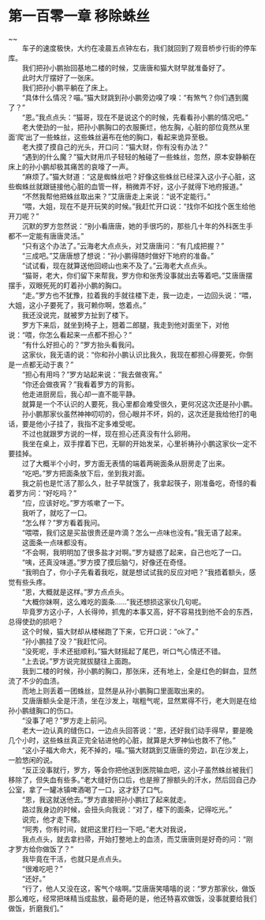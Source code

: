 # 第一百零一章 移除蛛丝

~~
            <br>　　车子的速度极快，大约在凌晨五点钟左右，我们就回到了观音桥步行街的停车库。<br>　　我们把孙小鹏抬回基地二楼的时候，艾唐唐和猫大财早就准备好了。<br>　　此时大厅摆好了一张床。<br>　　我们把孙小鹏平躺在了床上。<br>　　“具体什么情况？喵。”猫大财跳到孙小鹏旁边嗅了嗅：“有煞气？你们遇到魔了？”<br>　　“恩。”我点点头：“猫哥，现在不是说这个的时候，先看看孙小鹏的情况吧。”<br>　　老大使劲的一扯，把孙小鹏胸口的衣服撕烂，他左胸，心脏的部位竟然从里面‘爬’出了一些蛛丝，这些蛛丝遍布在他的胸口，看起来诡异至极。<br>　　老大摸了摸自己的光头，开口问：“猫大财，你有没有办法？”<br>　　“遇到的什么魔？”猫大财用爪子轻轻的触碰了一些蛛丝，忽然，原本安静躺在床上的孙小鹏却极其痛苦的哀嚎了一声。<br>　　“麻烦了。”猫大财道：“这是蜘蛛丝吧？好像这些蛛丝已经深入这小子心脏，这些蜘蛛丝就跟链接他心脏的血管一样，稍微弄不好，这小子就得下地府报道。”<br>　　“不然我帮他把蛛丝取出来？”艾唐唐走上来说：“说不定能行。”<br>　　“喂，大姐，现在不是开玩笑的时候。”我赶忙开口说：“找你不如找个医生给他开刀呢？”<br>　　沉默的罗方忽然说：“别小看唐唐，她的手很巧的，那些几十年的外科医生手都不一定能有唐唐灵活。”<br>　　“只有这个办法了。”云海老大点点头，对艾唐唐问：“有几成把握？”<br>　　“三成吧。”艾唐唐想了想说：“孙小鹏得随时做好下地府的准备。”<br>　　“试试看，现在就算送他回崂山也来不及了。”云海老大点点头。<br>　　“猫哥，老大，你们留下来帮我，罗方你和张秀没事就出去等着吧。”艾唐唐摆摆手，双眼死死的盯着孙小鹏的胸口。<br>　　“走。”罗方也不犹豫，拉着我的手就往楼下走，我一边走，一边回头说：“喂，大姐，这小子要死了，我可赖你啊，悠着点。”<br>　　我还没说完，就被罗方扯到了楼下。<br>　　罗方下来后，就坐到椅子上，翘着二郎腿，我走到他对面坐下，对他说：“喂，你怎么看起来一点都不担心？”<br>　　“有什么好担心的？”罗方抬头看我问。<br>　　这家伙，我无语的说：“你和孙小鹏认识比我久，我现在都担心得要死，你倒是一点都无动于衷？”<br>　　“担心有用吗？”罗方站起来说：“我去做夜宵。”<br>　　“你还会做夜宵？”我看着罗方的背影。<br>　　他走进厨房后，我心却一直不能平静。<br>　　就算是一个不认识的人要死，我心里都会难受很久，更何况这次还是孙小鹏。<br>　　孙小鹏那家伙虽然神神叨叨的，但心眼并不坏，妈的，这次还是我给他打的电话，要是他小子挂了，我指不定多难受呢。<br>　　不过也就跟罗方说的一样，现在担心还真没有什么卵用。<br>　　我坐在桌上，双手撑着下巴，无聊的开始发呆，心里祈祷孙小鹏这家伙一定不要挂掉。<br>　　过了大概半个小时，罗方面无表情的端着两碗面条从厨房走了出来。<br>　　“吃吧。”罗方把面条放下后，坐到我对面。<br>　　我之前也是忙活了那么久，肚子早就饿了，我拿起筷子，刚准备吃，奇怪的看着罗方问：“好吃吗？”<br>　　“应，应该好吃。”罗方咳嗽了一下。<br>　　我听了，就吃了一口。<br>　　“怎么样？”罗方看着我问。<br>　　“喂喂，我们这是买盐很贵还是咋滴？怎么一点味也没有。”我无语了起来。<br>　　这面条一点味都没有。<br>　　“不会啊，我明明加了很多盐才对啊。”罗方疑惑了起来，自己也吃了一口。<br>　　“咦，还真没味道。”罗方摸了摸后脑勺，好像还在奇怪。<br>　　“我明白了，你小子先看着我吃，就是想试试我的反应对吧？”我捂着额头，感觉有些头疼。<br>　　“恩，大概就是这样。”罗方点点头。<br>　　“大概你妹啊，这么难吃的面条……”我还想损这家伙几句呢。<br>　　毕竟罗方这小子，人长得帅，抓鬼的本事又高，好不容易找到他不会的东西，总得使劲的损吧？<br>　　这个时候，猫大财却从楼梯跑了下来，它开口说：“ok了。”<br>　　“孙小鹏挂了没？”我赶忙问。<br>　　“没死呢，手术还挺顺利。”猫大财摇起了尾巴，听口气心情还不错。<br>　　“上去说。”罗方说完就拔腿往上面跑。<br>　　我到二楼的时候，孙小鹏的胸口，那张床，还有地上，全是红色的鲜血，显然流了不少的血渍。<br>　　而地上则丢着一团蛛丝，显然是从孙小鹏胸口里面取出来的。<br>　　艾唐唐额头全是汗渍，坐在沙发上，喘粗气呢，显然累得不行，老大则是在给孙小鹏缝胸口的伤口。<br>　　“没事了吧？”罗方走上前问。<br>　　老大一边认真的缝伤口，一边点头回答说：“恩，还好我们动手得早，要是晚几个小时，这些蛛丝真正完全钻进他的心脏，就算是大罗神仙也救不了他。”<br>　　“这小子福大命大，死不掉的，喵。”猫大财跳到艾唐唐的旁边，趴在沙发上，一脸悠闲的说。<br>　　“反正没事就行，罗方，等会你把他送到医院输血吧，这小子虽然蛛丝被我们移除了，但失血有些多。”老大缝好伤口后，也是擦了擦额头的汗水，然后回自己办公室，拿了一罐冰镇啤酒喝了一口，这才舒了口气。<br>　　“恩，我这就送他去。”罗方直接把孙小鹏扛了起来就走。<br>　　路过我身边的时候，会扭头向我说：“对了，楼下的面条，记得吃光。”<br>　　说完，他才走下楼。<br>　　“阿秀，你有时间，就把这里打扫一下吧。”老大对我说，<br>　　我点点头，就去拿扫帚，开始打整地上的血渍，而艾唐唐则是好奇的问：“刚才罗方给你做饭了？”<br>　　我毕竟在干活，也就只是点点头。<br>　　“很难吃吧？”<br>　　“还好。”<br>　　“行了，他人又没在这，客气个啥啊。”艾唐唐笑嘻嘻的说：“罗方那家伙，做饭那么难吃，经常把味精当成盐放，最奇葩的是，他还特喜欢做饭，没事就要给我们做饭，折磨我们。”<br>
	